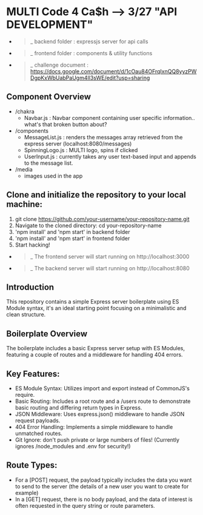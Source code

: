 # MULTI Code 4 Ca$h --> 3/27 "API DEVELOPMENT"

- >_ backend folder : expressjs server for api calls
- >_ frontend folder : components & utility functions
- >_ challenge document : https://docs.google.com/document/d/1cOau84OFrqIxnQQ8yyzPWDgpKxWbUabPaUgm4Il3sWE/edit?usp=sharing

## Component Overview
* /chakra
    - Navbar.js : Navbar component containing user specific information.. what's that broken button about?
* /components
    - MessageList.js : renders the messages array retrieved from the express server (localhost:8080/messages)
    - SpinningLogo.js : MULTI logo, spins if clicked
    - UserInput.js : currently takes any user text-based input and appends to the message list.
* /media
    - images used in the app

## Clone and initialize the repository to your local machine:

1. git clone https://github.com/your-username/your-repository-name.git
2. Navigate to the cloned directory: cd your-repository-name
3. 'npm install' and 'npm start' in backend folder
3. 'npm install' and 'npm start' in frontend folder
4. Start hacking!

- >_ The frontend server will start running on http://localhost:3000
- >_ The backend server will start running on http://localhost:8080

## Introduction
This repository contains a simple Express server boilerplate using ES Module syntax, it's an ideal starting point focusing on a minimalistic and clean structure.

## Boilerplate Overview
The boilerplate includes a basic Express server setup with ES Modules, featuring a couple of routes and a middleware for handling 404 errors.

## Key Features:
- ES Module Syntax: Utilizes import and export instead of CommonJS's require.
- Basic Routing: Includes a root route and a /users route to demonstrate basic routing and differing return types in Express.
- JSON Middleware: Uses express.json() middleware to handle JSON request payloads.
- 404 Error Handling: Implements a simple middleware to handle unmatched routes.
- Git Ignore: don't push private or large numbers of files! (Currently ignores /node_modules and .env for security!)

## Route Types:
* For a [POST] request, the payload typically includes the data you want to send to the server (the details of a new user you want to create for example)
* In a [GET] request, there is no body payload, and the data of interest is often requested in the query string or route parameters.